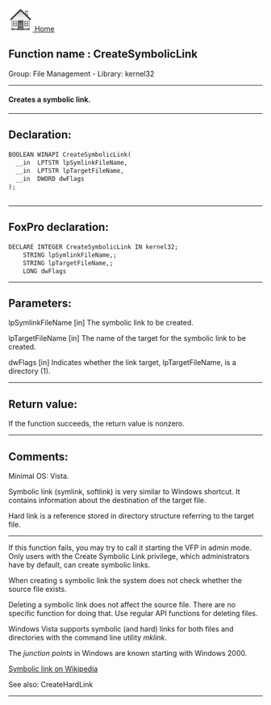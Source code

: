 [<img src="../../images/home.png"> Home ](https://github.com/VFPX/Win32API)  

## Function name : CreateSymbolicLink
Group: File Management - Library: kernel32    
***  


#### Creates a symbolic link.
***  


## Declaration:
```foxpro  
BOOLEAN WINAPI CreateSymbolicLink(
  __in  LPTSTR lpSymlinkFileName,
  __in  LPTSTR lpTargetFileName,
  __in  DWORD dwFlags
);
  
```  
***  


## FoxPro declaration:
```foxpro  
DECLARE INTEGER CreateSymbolicLink IN kernel32;
	STRING lpSymlinkFileName,;
	STRING lpTargetFileName,;
	LONG dwFlags  
```  
***  


## Parameters:
lpSymlinkFileName [in] 
The symbolic link to be created.

lpTargetFileName [in] 
The name of the target for the symbolic link to be created.

dwFlags [in] 
Indicates whether the link target, lpTargetFileName, is a directory (1).
  
***  


## Return value:
If the function succeeds, the return value is nonzero.  
***  


## Comments:
Minimal OS: Vista.  
  
Symbolic link (symlink, softlink) is very similar to Windows shortcut. It contains information about the destination of the target file.  
  
Hard link is a reference stored in directory structure referring to the target file.  
  
* * *  
If this function fails, you may try to call it starting the VFP in admin mode. Only users with the Create Symbolic Link privilege, which administrators have by default, can create symbolic links.  
  
When creating s symbolic link the system does not check whether the source file exists.   
  
Deleting a symbolic link does not affect the source file. There are no specific function for doing that. Use regular API functions for deleting files.  
  
Windows Vista supports symbolic (and hard) links for both files and directories with the command line utility <Em>mklink</Em>.  
  
The <Em>junction points</Em> in Windows are known starting with Windows 2000.  
  
<a href="http://en.wikipedia.org/wiki/Symbolic_link">Symbolic link on Wikipedia</a>  
  
See also: CreateHardLink   
  
***  

